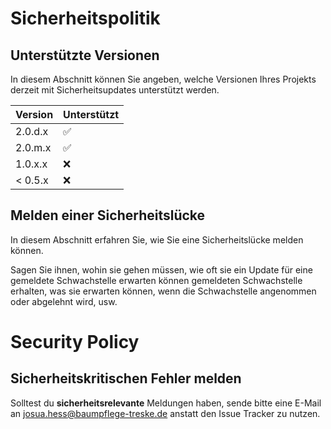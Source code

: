 # Sicherheitspolitik

## Unterstützte Versionen

In diesem Abschnitt können Sie angeben, welche Versionen Ihres Projekts
derzeit mit Sicherheitsupdates unterstützt werden.

| Version | Unterstützt |
| ------- | ------------------ |
| 2.0.d.x | :white_check_mark:   |
| 2.0.m.x | :white_check_mark:   |
| 1.0.x.x | :x:                  |
| < 0.5.x | :x:                  |

## Melden einer Sicherheitslücke

In diesem Abschnitt erfahren Sie, wie Sie eine Sicherheitslücke melden können.

Sagen Sie ihnen, wohin sie gehen müssen, wie oft sie ein Update für eine gemeldete Schwachstelle erwarten können
gemeldeten Schwachstelle erhalten, was sie erwarten können, wenn die Schwachstelle angenommen oder
abgelehnt wird, usw.

# Security Policy

## Sicherheitskritischen Fehler melden

Solltest du **sicherheitsrelevante** Meldungen haben, sende bitte eine E-Mail an [josua.hess@baumpflege-treske.de](mailto:josua.hess@baumpflege-treske.de) anstatt den Issue Tracker zu nutzen.

